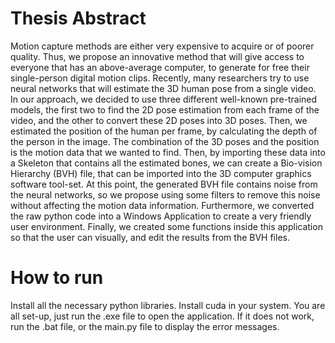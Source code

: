 # Thesis Abstract
Motion capture methods are either very expensive to acquire or of poorer quality. Thus, we propose an innovative method that will give access to everyone that has an above-average computer, to generate for free their single-person digital motion clips.  Recently, many researchers try to use neural networks that will estimate the 3D human pose from a single video. In our approach, we decided to use three different well-known pre-trained models, the first two to find the 2D pose estimation from each frame of the video, and the other to convert these 2D poses into 3D poses. Then, we estimated the position of the human per frame, by calculating the depth of the person in the image. The combination of the 3D poses and the position is the motion data that we wanted to find. Then, by importing these data into a Skeleton that contains all the estimated bones, we can create a  Bio-vision Hierarchy (BVH) file, that can be imported into the 3D computer graphics software tool-set. At this point, the generated BVH file contains noise from the neural networks, so we propose using some filters to remove this noise without affecting the motion data information. Furthermore, we converted the raw python code into a Windows Application to create a very friendly user environment. Finally, we created some functions inside this application so that the user can visually, and edit the results from the BVH files. 

# How to run 
Install all the necessary python libraries.
Install cuda in your system.
You are all set-up, just run the .exe file to open the application.
If it does not work, run the .bat file, or the main.py file to display the error messages.